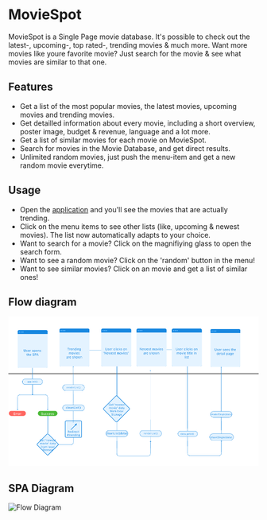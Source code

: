 # MovieSpot
MovieSpot is a Single Page movie database. It's possible to check out the latest-, upcoming-, top rated-, trending movies & much more. Want more movies like youre favorite movie? Just search for the movie & see what movies are similar to that one.

## Features

- Get a list of the most popular movies, the latest movies, upcoming movies and trending movies.
- Get detailled information about every movie, including a short overview, poster image, budget & revenue, language and a lot more.
- Get a list of similar movies for each movie on MovieSpot.
- Search for movies in the Movie Database, and get direct results.
- Unlimited random movies, just push the menu-item and get a new random movie everytime.

## Usage

- Open the [application](http://camille-sebastien.com/moviespot) and you'll see the movies that are actually trending.
- Click on the menu items to see other lists (like, upcoming & newest movies). The list now automatically adapts to your choice.
- Want to search for a movie? Click on the magnifiying glass to open the search form.
- Want to see a random movie? Click on the 'random' button in the menu!
- Want to see similar movies? Click on an movie and get a list of similar ones!


## Flow diagram
![Flow Diagram](./flowDiagram.png "Flow Diagram")

## SPA Diagram
![Flow Diagram](./SPA-Diagram.png "Flow Diagram")
